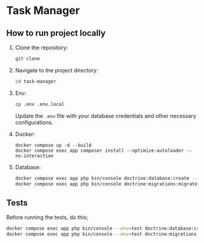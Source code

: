 # Task Manager

## How to run project locally
1. Clone the repository:
   ```bash
   git clone
   ```
2. Navigate to the project directory:
   ```bash
   cd task-manager
   ```
3. Env:
    ```bash
    cp .env .env.local
    ```
    Update the `.env` file with your database credentials and other necessary configurations.
4. Docker:
    ```
    docker compose up -d --build
    docker compose exec app composer install --optimize-autoloader --no-interaction
   ```
   
5. Database:
    ```bash
    docker compose exec app php bin/console doctrine:database:create --if-not-exists
    docker compose exec app php bin/console doctrine:migrations:migrate
    ```

## Tests
Before running the tests, do this;
```bash
docker compose exec app php bin/console --env=test doctrine:database:create --if-not-exists
docker compose exec app php bin/console --env=test doctrine:migrations:migrate -n
```
